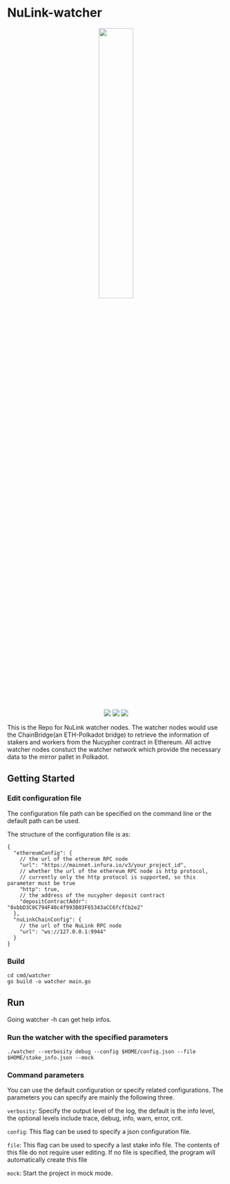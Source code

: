 # NuLink-watcher

<p align="center">
  <a href="https://www.nulink.org/"><img src="https://github.com/NuLink-network/nulink/blob/94c5538a5fdc25e7d4391f4f2e4af60b3c480fc1/logo/nulink-bg-1.png" width=40%  /></a>
</p>

<p align="center">
  <a href="https://github.com/NuLink-network"><img src="https://img.shields.io/badge/Playground-NuLink_Network-brightgreen?logo=Parity%20Substrate" /></a>
  <a href="http://nulink.org/"><img src="https://img.shields.io/badge/made%20by-NuLink%20Foundation-blue.svg?style=flat-square" /></a>
  <a href="https://github.com/NuLink-network/nulink-watcher"><img src="https://img.shields.io/badge/project-Nulink_Watcher-yellow.svg?style=flat-square" /></a>
</p>

This is the Repo for NuLink watcher nodes. The watcher nodes would use the ChainBridge(an ETH-Polkadot bridge) to retrieve the information of stakers and workers from the Nucypher contract in Ethereum. All active watcher nodes constuct the watcher network which provide the necessary data to the mirror pallet in Polkadot.

## Getting Started
### Edit configuration file 
The configuration file path can be specified on the command line or the default path can be used.

The structure of the configuration file is as:
```json5
{
  "ethereumConfig": {
    // the url of the ethereum RPC node
    "url": "https://mainnet.infura.io/v3/your_project_id",
    // whether the url of the ethereum RPC node is http protocol, 
    // currently only the http protocol is supported, so this parameter must be true
    "http": true,
    // the address of the nucypher deposit contract
    "depositContractAddr": "0xbbD3C0C794F40c4f993B03F65343aCC6fcfCb2e2"
  },
  "nuLinkChainConfig": {
    // the url of the NuLink RPC node
    "url": "ws://127.0.0.1:9944"
  }
}
```

### Build
```shell
cd cmd/watcher
go build -o watcher main.go
```

## Run
Going watcher -h can get help infos.

### Run the watcher with the specified parameters
```shell
./watcher --verbosity debug --config $HOME/config.json --file $HOME/stake_info.json --mock
```

### Command parameters
You can use the default configuration or specify related configurations. The parameters you can specify are mainly the following three.

`verbosity`: Specify the output level of the log, the default is the info level, the optional levels include trace, debug, info, warn, error, crit.

`config`: This flag can be used to specify a json configuration file.

`file`: This flag can be used to specify a last stake info file. The contents of this file do not require user editing. If no file is specified, the program will automatically create this file

`mock`: Start the project in mock mode.
